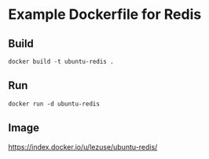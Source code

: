 # Example Dockerfile for Redis

## Build
`docker build -t ubuntu-redis .`

## Run
`docker run -d ubuntu-redis`


## Image
https://index.docker.io/u/lezuse/ubuntu-redis/
